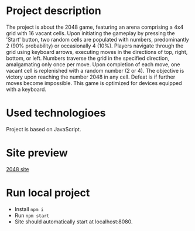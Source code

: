 # Project description
The project is about the 2048 game, featuring an arena comprising a 4x4 grid with 16 vacant cells. Upon initiating the gameplay by pressing the 'Start' button, two random cells are populated with numbers, predominantly 2 (90% probability) or occasionally 4 (10%). Players navigate through the grid using keyboard arrows, executing moves in the directions of top, right, bottom, or left. Numbers traverse the grid in the specified direction, amalgamating only once per move. Upon completion of each move, one vacant cell is replenished with a random number (2 or 4). The objective is victory upon reaching the number 2048 in any cell. Defeat is if further moves become impossible. This game is optimized for devices equipped with a keyboard.

# Used technologioes
Project is based on JavaScript.

# Site preview
[2048 site](https://amadeuszlisiecki.github.io/2048/)

# Run local project
- Install ```npm i```
- Run ```npm start```
- Site should automatically start at localhost:8080.
